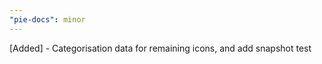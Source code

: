 ```yaml
---
"pie-docs": minor
---
```


[Added] - Categorisation data for remaining icons, and add snapshot test
